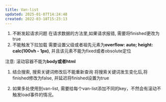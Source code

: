 ```yaml
---
title: Van-list
updated: 2025-01-07T14:24:48
created: 2022-03-18T15:23:13
---
```


1.  不断发起请求问题
在请求数据的方法里,如果请求报错, 需要将finished更改为true
1.  不能触发下拉加载
需要设置父级或者祖先元素为**overflow: auto; height: calc(100vh - 1px)**, 并且该元素不能为fixed或者obsolute定位

注意: 滚动容器不能为**body或者html**

1.  结合搜索, 搜索关键词修改后不能重新查询
将搜索关键词发生变化后,将finished修改为false, 并延迟将finished设置为true

1.  如果多处使用到van-list, 需要给每个van-list添加不同的key，不然会有滚动不触发load事件的情况。

